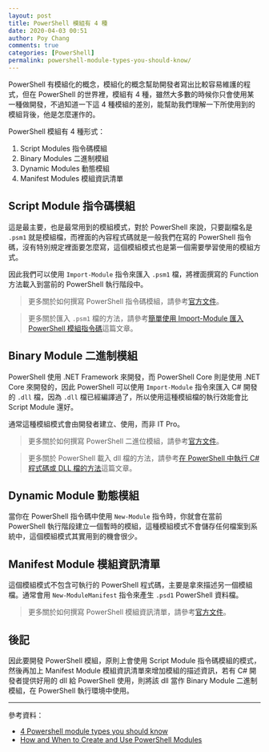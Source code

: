 ```yaml
---
layout: post
title: PowerShell 模組有 4 種
date: 2020-04-03 00:51
author: Poy Chang
comments: true
categories: [PowerShell]
permalink: powershell-module-types-you-should-know/
---
```


PowerShell 有模組化的概念，模組化的概念幫助開發者寫出比較容易維護的程式，但在 PowerShell 的世界裡，模組有 4 種，雖然大多數的時候你只會使用某一種做開發，不過知道一下這 4 種模組的差別，能幫助我們理解一下所使用到的模組背後，他是怎麼運作的。

PowerShell 模組有 4 種形式：

1. Script Modules 指令碼模組
2. Binary Modules 二進制模組
3. Dynamic Modules 動態模組
4. Manifest Modules 模組資訊清單

## Script Module 指令碼模組

這是最主要，也是最常用到的模組模式，對於 PowerShell 來說，只要副檔名是 `.psm1` 就是模組檔，而裡面的內容程式碼就是一般我們在寫的 PowerShell 指令碼，沒有特別規定裡面要怎麼寫，這個模組模式也是第一個需要學習使用的模組方式。

因此我們可以使用 `Import-Module` 指令來匯入 `.psm1` 檔，將裡面撰寫的 Function 方法載入到當前的 PowerShell 執行階段中。

>更多關於如何撰寫 PowerShell 指令碼模組，請參考[官方文件](https://docs.microsoft.com/zh-tw/powershell/scripting/developer/module/how-to-write-a-powershell-script-module)。

>更多關於匯入 `.psm1` 檔的方法，請參考[簡單使用 Import-Module 匯入 PowerShell 模組指令碼](./import-powershell-script-with-import-module/)這篇文章。

## Binary Module 二進制模組

PowerShell 使用 .NET Framework 來開發，而 PowerShell Core 則是使用 .NET Core 來開發的，因此 PowerShell 可以使用 `Import-Module` 指令來匯入 C# 開發的 `.dll` 檔，因為 `.dll` 檔已經編譯過了，所以使用這種模組檔的執行效能會比 Script Module 還好。

通常這種模組模式會由開發者建立、使用，而非 IT Pro。

>更多關於如何撰寫 PowerShell 二進位模組，請參考[官方文件](https://docs.microsoft.com/zh-tw/powershell/scripting/developer/module/how-to-write-a-powershell-binary-module)。

>更多關於 PowerShell 載入 dll 檔的方法，請參考[在 PowerShell 中執行 C# 程式碼或 DLL 檔的方法](./using-csharp-code-in-powershell-scripts/)這篇文章。

## Dynamic Module 動態模組

當你在 PowerShell 指令碼中使用 `New-Module` 指令時，你就會在當前 PowerShell 執行階段建立一個暫時的模組，這種模組模式不會儲存任何檔案到系統中，這個模組模式其實用到的機會很少。

## Manifest Module 模組資訊清單

這個模組模式不包含可執行的 PowerShell 程式碼，主要是拿來描述另一個模組檔。通常會用 `New-ModuleManifest` 指令來產生 `.psd1` PowerShell 資料檔。

>更多關於如何撰寫 PowerShell 模組資訊清單，請參考[官方文件](https://docs.microsoft.com/zh-tw/powershell/scripting/developer/module/how-to-write-a-powershell-module-manifest)。

## 後記

因此要開發 PowerShell 模組，原則上會使用 Script Module 指令碼模組的模式，然後再加上 Manifest Module 模組資訊清單來增加模組的描述資訊，若有 C# 開發者提供好用的 dll 給 PowerShell 使用，則將該 dll 當作 Binary Module 二進制模組，在 PowerShell 執行環境中使用。

----------

參考資料：

* [4 Powershell module types you should know](https://poshland.pro/powershell-module-types-you-should-know/)
* [How and When to Create and Use PowerShell Modules](https://www.business.com/articles/powershell-modules/)
